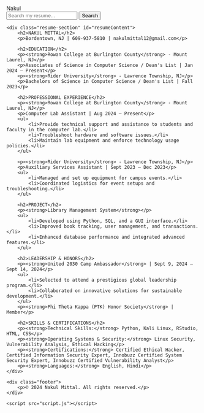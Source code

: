 <!DOCTYPE html>
<html lang="en">
<head>
    <meta charset="UTF-8">
    <meta name="viewport" content="width=device-width, initial-scale=1.0">
    <title>Nakul Mittal - Resume</title>
    <link rel="stylesheet" href="styles.css">
</head>
<body>
    <div class="logo">Nakul</div>
    <div class="search-box">
        <input type="text" id="searchInput" placeholder="Search my resume...">
        <button onclick="searchResume()">Search</button>
    </div>

    <div class="resume-section" id="resumeContent">
        <h2>NAKUL MITTAL</h2>
        <p>Bordentown, NJ | 609-937-5810 | nakulmittal12@gmail.com</p>

        <h2>EDUCATION</h2>
        <p><strong>Rowan College at Burlington County</strong> - Mount Laurel, NJ</p>
        <p>Associates of Science in Computer Science / Dean's List | Jan 2024 – Present</p>
        <p><strong>Rider University</strong> - Lawrence Township, NJ</p>
        <p>Bachelors of Science in Computer Science / Dean's List | Fall 2023</p>

        <h2>PROFESSIONAL EXPERIENCE</h2>
        <p><strong>Rowan College at Burlington County</strong> - Mount Laurel, NJ</p>
        <p>Computer Lab Assistant | Aug 2024 – Present</p>
        <ul>
            <li>Provide technical support and assistance to students and faculty in the computer lab.</li>
            <li>Troubleshoot hardware and software issues.</li>
            <li>Maintain lab equipment and enforce technology usage policies.</li>
        </ul>

        <p><strong>Rider University</strong> - Lawrence Township, NJ</p>
        <p>Auxiliary Services Assistant | Sept 2023 – Dec 2023</p>
        <ul>
            <li>Managed and set up equipment for campus events.</li>
            <li>Coordinated logistics for event setups and troubleshooting.</li>
        </ul>

        <h2>PROJECT</h2>
        <p><strong>Library Management System</strong></p>
        <ul>
            <li>Developed using Python, SQL, and a GUI interface.</li>
            <li>Improved book tracking, user management, and transactions.</li>
            <li>Enhanced database performance and integrated advanced features.</li>
        </ul>

        <h2>LEADERSHIP & HONORS</h2>
        <p><strong>United 2030 Camp Ambassador</strong> | Sept 9, 2024 – Sept 14, 2024</p>
        <ul>
            <li>Selected to attend a prestigious global leadership program.</li>
            <li>Collaborated on innovative solutions for sustainable development.</li>
        </ul>
        <p><strong>Phi Theta Kappa (PTK) Honor Society</strong> | Member</p>

        <h2>SKILLS & CERTIFICATIONS</h2>
        <p><strong>Technical Skills:</strong> Python, Kali Linux, RStudio, HTML, CSS</p>
        <p><strong>Operating Systems & Security:</strong> Linux Security, Vulnerability Analysis, Ethical Hacking</p>
        <p><strong>Certifications:</strong> Certified Ethical Hacker, Certified Information Security Expert, Innobuzz Certified System Security Expert, Innobuzz Certified Vulnerability Analyst</p>
        <p><strong>Languages:</strong> English, Hindi</p>
    </div>

    <div class="footer">
        <p>© 2024 Nakul Mittal. All rights reserved.</p>
    </div>

    <script src="script.js"></script>
</body>
</html>
